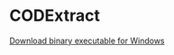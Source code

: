 CODExtract
==========
<a href="https://github.com/downloads/sc0ty/CODExtract/codextract.exe" target="_blank">Download binary executable for Windows</a>